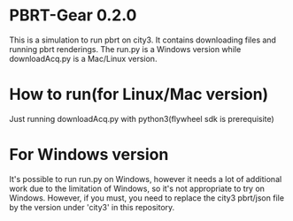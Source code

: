 # PBRT-Gear 0.2.0
This is a simulation to run pbrt on city3. It contains downloading files and running pbrt renderings. The run.py is a Windows version while downloadAcq.py is a Mac/Linux version.
# How to run(for Linux/Mac version)
Just running downloadAcq.py with python3(flywheel sdk is prerequisite)
# For Windows version
It's possible to run run.py on Windows, however it needs a lot of additional work due to the limitation of Windows, so it's not appropriate to try on Windows. However, if you must, you need to replace the city3 pbrt/json file by the version under 'city3' in this repository.

